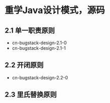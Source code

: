 # 重学Java设计模式，源码

## 2.1 单一职责原则

- cn-bugstack-design-2.1-0
- cn-bugstack-design-2.1-1

## 2.2 开闭原则

- cn-bugstack-design-2.2-0

## 2.3 里氏替换原则

